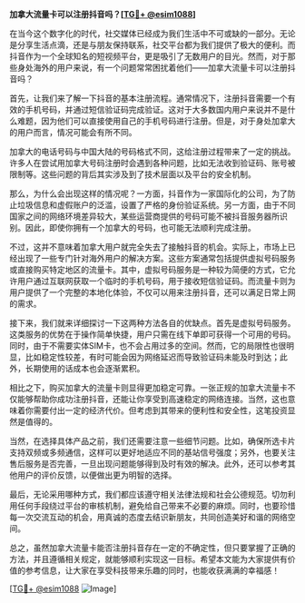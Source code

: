 **加拿大流量卡可以注册抖音吗？[[TG💪+ @esim1088](https://t.me/s/esim1088)]**

在当今这个数字化的时代，社交媒体已经成为我们生活中不可或缺的一部分。无论是分享生活点滴，还是与朋友保持联系，社交平台都为我们提供了极大的便利。而抖音作为一个全球知名的短视频平台，更是吸引了无数用户的目光。然而，对于那些身处海外的用户来说，有一个问题常常困扰着他们——加拿大流量卡可以注册抖音吗？

首先，让我们来了解一下抖音的基本注册流程。通常情况下，注册抖音需要一个有效的手机号码，并通过短信验证码完成验证。这对于大多数国内用户来说并不是什么难题，因为他们可以直接使用自己的手机号码进行注册。但是，对于身处加拿大的用户而言，情况可能会有所不同。

加拿大的电话号码与中国大陆的号码格式不同，这给注册过程带来了一定的挑战。许多人在尝试用加拿大号码注册时会遇到各种问题，比如无法收到验证码、账号被限制等。这些问题的背后其实涉及到了技术层面以及平台的安全机制。

那么，为什么会出现这样的情况呢？一方面，抖音作为一家国际化的公司，为了防止垃圾信息和虚假账户的泛滥，设置了严格的身份验证系统。另一方面，由于不同国家之间的网络环境差异较大，某些运营商提供的号码可能不被抖音服务器所识别。因此，即使你拥有一个加拿大的号码，也可能无法顺利完成注册。

不过，这并不意味着加拿大用户就完全失去了接触抖音的机会。实际上，市场上已经出现了一些专门针对海外用户的解决方案。这些方案通常包括提供虚拟号码服务或直接购买特定地区的流量卡。其中，虚拟号码服务是一种较为简便的方式，它允许用户通过互联网获取一个临时的手机号码，用于接收短信验证码。而流量卡则为用户提供了一个完整的本地化体验，不仅可以用来注册抖音，还可以满足日常上网的需求。

接下来，我们就来详细探讨一下这两种方法各自的优缺点。首先是虚拟号码服务。这类服务的优势在于操作简单快捷，用户只需在线下单即可获得一个可用的号码。同时，由于不需要实体SIM卡，也不会占用过多的空间。然而，它的局限性也很明显，比如稳定性较差，有时可能会因为网络延迟而导致验证码未能及时到达；此外，长期使用的话成本也会逐渐累积。

相比之下，购买加拿大的流量卡则显得更加稳定可靠。一张正规的加拿大流量卡不仅能够帮助你成功注册抖音，还能让你享受到高速稳定的网络连接。当然，这也意味着你需要付出一定的经济代价。但考虑到其带来的便利性和安全性，这笔投资显然是值得的。

当然，在选择具体产品之前，我们还需要注意一些细节问题。比如，确保所选卡片支持双频或多频通信，这样可以更好地适应不同的基站信号强度；另外，也要关注售后服务是否完善，一旦出现问题能够得到及时有效的解决。此外，还可以参考其他用户的评价反馈，以便做出更为明智的选择。

最后，无论采用哪种方式，我们都应该遵守相关法律法规和社会公德规范。切勿利用任何手段绕过平台的审核机制，避免给自己带来不必要的麻烦。同时，也要珍惜每一次交流互动的机会，用真诚的态度去结识新朋友，共同创造美好和谐的网络空间。

总之，虽然加拿大流量卡能否注册抖音存在一定的不确定性，但只要掌握了正确的方法，并且遵循相关规定，就能够顺利实现这一目标。希望本文能为大家提供有价值的参考信息，让大家在享受科技带来乐趣的同时，也能收获满满的幸福感！ 

[[TG💪+ @esim1088](https://t.me/s/esim1088) ![Image](https://i.postimg.cc/4NQfJmqS/Snipaste-2025-05-13-00-14-12.png)]